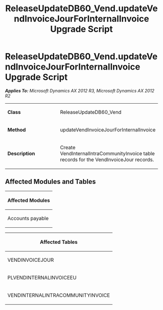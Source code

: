 ﻿---
title: ReleaseUpdateDB60_Vend.updateVendInvoiceJourForInternalInvoice Upgrade Script
TOCTitle: ReleaseUpdateDB60_Vend.updateVendInvoiceJourForInternalInvoice Upgrade Script
ms:assetid: 0c36cfac-0890-0025-c72c-60a04a254422
ms:mtpsurl: https://msdn.microsoft.com/en-us/library/JJ735672(v=AX.60)
ms:contentKeyID: 49706581
ms.date: 05/18/2015
mtps_version: v=AX.60
---

# ReleaseUpdateDB60\_Vend.updateVendInvoiceJourForInternalInvoice Upgrade Script 


_**Applies To:** Microsoft Dynamics AX 2012 R3, Microsoft Dynamics AX 2012 R2_

<table>
<colgroup>
<col style="width: 50%" />
<col style="width: 50%" />
</colgroup>
<tbody>
<tr class="odd">
<td><p><strong>Class</strong></p></td>
<td><p>ReleaseUpdateDB60_Vend</p></td>
</tr>
<tr class="even">
<td><p><strong>Method</strong></p></td>
<td><p>updateVendInvoiceJourForInternalInvoice</p></td>
</tr>
<tr class="odd">
<td><p><strong>Description</strong></p></td>
<td><p>Create VendInternalIntraCommunityInvoice table records for the VendInvoiceJour records.</p></td>
</tr>
</tbody>
</table>


## Affected Modules and Tables

<table>
<colgroup>
<col style="width: 100%" />
</colgroup>
<thead>
<tr class="header">
<th><p>Affected Modules</p></th>
</tr>
</thead>
<tbody>
<tr class="odd">
<td><p>Accounts payable</p></td>
</tr>
</tbody>
</table>


<table>
<colgroup>
<col style="width: 100%" />
</colgroup>
<thead>
<tr class="header">
<th><p>Affected Tables</p></th>
</tr>
</thead>
<tbody>
<tr class="odd">
<td><p>VENDINVOICEJOUR</p></td>
</tr>
<tr class="even">
<td><p>PLVENDINTERNALINVOICEEU</p></td>
</tr>
<tr class="odd">
<td><p>VENDINTERNALINTRACOMMUNITYINVOICE</p></td>
</tr>
</tbody>
</table>

  


